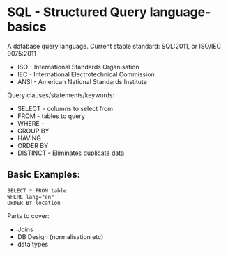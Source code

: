 # SQL - Structured Query language-basics
A database query language.
Current stable standard: SQL:2011, or ISO/IEC 9075:2011
* ISO - International Standards Organisation
* IEC - International Electrotechnical Commission
* ANSI - American National Standards Institute

Query clauses/statements/keywords:
* SELECT - columns to select from
* FROM - tables to query
* WHERE -
* GROUP BY
* HAVING
* ORDER BY
* DISTINCT - Eliminates duplicate data

## Basic Examples:
```
SELECT * FROM table
WHERE lang="en"
ORDER BY location
```
Parts to cover:
* Joins
* DB Design (normalisation etc)
* data types
